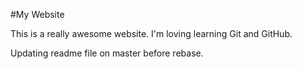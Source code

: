 #My Website

This is a really awesome website. I'm loving learning Git and GitHub.

Updating readme file on master before rebase. 
